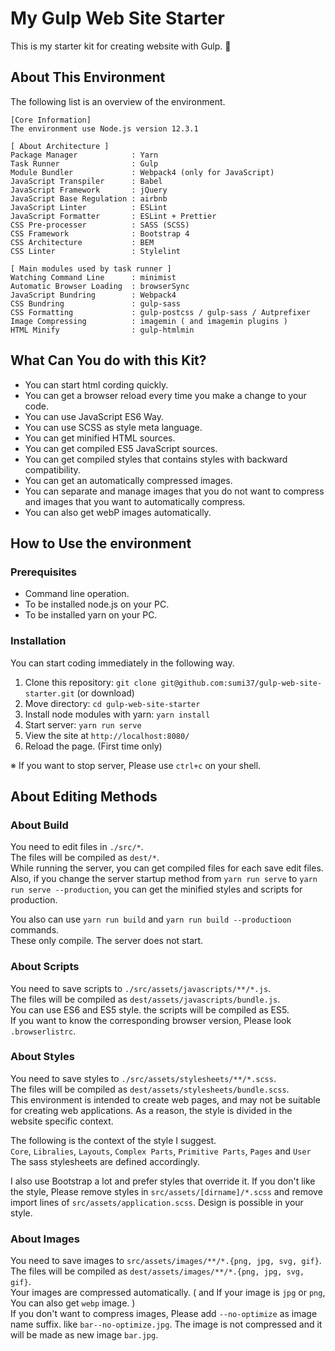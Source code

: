 # My Gulp Web Site Starter
This is my starter kit for creating website with Gulp. :full_moon_with_face:


## About This Environment
The following list is an overview of the environment.

```
[Core Information]
The environment use Node.js version 12.3.1

[ About Architecture ]
Package Manager            : Yarn
Task Runner                : Gulp
Module Bundler             : Webpack4 (only for JavaScript)
JavaScript Transpiler      : Babel
JavaScript Framework       : jQuery
JavaScript Base Regulation : airbnb
JavaScript Linter          : ESLint
JavaScript Formatter       : ESLint + Prettier
CSS Pre-processer          : SASS (SCSS)
CSS Framework              : Bootstrap 4
CSS Architecture           : BEM
CSS Linter                 : Stylelint

[ Main modules used by task runner ]
Watching Command Line      : minimist
Automatic Browser Loading  : browserSync
JavaScript Bundring        : Webpack4
CSS Bundring               : gulp-sass
CSS Formatting             : gulp-postcss / gulp-sass / Autprefixer
Image Compressing          : imagemin ( and imagemin plugins )
HTML Minify                : gulp-htmlmin
```


## What Can You do with this Kit?
- You can start html cording quickly.
- You can get a browser reload every time you make a change to your code.
- You can use JavaScript ES6 Way.
- You can use SCSS as style meta language.
- You can get minified HTML sources.
- You can get compiled ES5 JavaScript sources.
- You can get compiled styles that contains styles with backward compatibility.
- You can get an automatically compressed images.
- You can separate and manage images that you do not want to compress and images that you want to automatically compress.
- You can also get webP images automatically.


## How to Use the environment

### Prerequisites
- Command line operation.
- To be installed node.js on your PC.
- To be installed yarn on your PC.

### Installation
You can start coding immediately in the following way.

1. Clone this repository: `git clone git@github.com:sumi37/gulp-web-site-starter.git` (or download)
2. Move directory: `cd gulp-web-site-starter`
3. Install node modules with yarn: `yarn install`
4. Start server: `yarn run serve`
5. View the site at `http://localhost:8080/`
6. Reload the page. (First time only)

※ If you want to stop server, Please use `ctrl+c` on your shell.


## About Editing Methods

### About Build
You need to edit files in `./src/*`.  
The files will be compiled as `dest/*`.  
While running the server, you can get compiled files for each save edit files.
Also, if you change the server startup method from `yarn run serve` to `yarn run serve --production`, you can get the minified styles and scripts for production.

You also can use `yarn run build` and `yarn run build --productioon` commands.  
These only compile. The server does not start.

### About Scripts
You need to save scripts to `./src/assets/javascripts/**/*.js`.  
The files will be compiled as `dest/assets/javascripts/bundle.js`.  
You can use ES6 and ES5 style. the scripts will be compiled as ES5.  
If you want to know the corresponding browser version, Please look `.browserlistrc`.

### About Styles
You need to save styles to `./src/assets/stylesheets/**/*.scss`.  
The files will be compiled as `dest/assets/stylesheets/bundle.scss`.  
This environment is intended to create web pages, and may not be suitable for creating web applications.
As a reason, the style is divided in the website specific context.

The following is the context of the style I suggest.  
`Core`, `Libralies`, `Layouts`, `Complex Parts`, `Primitive Parts`, `Pages` and `User`  
The sass stylesheets are defined accordingly.  

I also use Bootstrap a lot and prefer styles that override it.
If you don't like the style, Please remove styles in `src/assets/[dirname]/*.scss` and remove import lines of `src/assets/application.scss`. Design is possible in your style.

### About Images
You need to save images to `src/assets/images/**/*.{png, jpg, svg, gif}`.  
The files will be compiled as `dest/assets/images/**/*.{png, jpg, svg, gif}`.  
Your images are compressed automatically. ( and If your image is `jpg` or `png`, You can also get `webp` image. )  
If you don't want to compress images, Please add `--no-optimize` as image name suffix. like `bar--no-optimize.jpg`. The image is not compressed and it will be made as new image `bar.jpg`.
